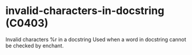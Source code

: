 # invalid-characters-in-docstring (C0403)

Invalid characters %r in a docstring Used when a word in docstring
cannot be checked by enchant.
